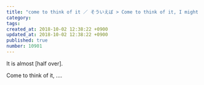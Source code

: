 ```yaml
---
title: "come to think of it ／ そういえば > Come to think of it, I might have the part you need at home. 2008-07-11"
category: 
tags: 
created_at: 2018-10-02 12:38:22 +0900
updated_at: 2018-10-02 12:38:22 +0900
published: true
number: 10901
---
```


It is almost [half over].

Come to think of it, ....
